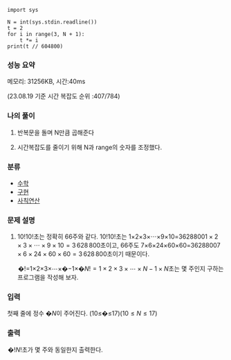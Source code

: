 ```
import sys

N = int(sys.stdin.readline())
t = 2
for i in range(3, N + 1):
    t *= i
print(t // 604800)
```

### 성능 요약

메모리:   31256KB, 시간:40ms 

(23.08.19 기준 시간 복잡도 순위 :407/784)



### 나의 풀이

1. 반복문을 돌며 N만큼 곱해준다

2. 시간복잡도를 줄이기 위해 N과 range의 숫자를 조정했다.


   


### 분류

- [수학](https://www.acmicpc.net/problem/tag/124)
- [구현](https://www.acmicpc.net/problem/tag/102)
- [사칙연산](https://www.acmicpc.net/problem/tag/121)

### 문제 설명

1. 10!$10!$초는 정확히 6$6$주와 같다. 10!$10!$초는 1×2×3×⋯×9×10=3628800$1\times 2\times 3\times \cdots \times 9\times 10 = 3\,628\,800$초이고, 6$6$주도 7×6×24×60×60=3628800$7\times 6\times 24\times 60\times 60 = 3\,628\,800$초이기 때문이다.

    �!=1×2×3×⋯×�−1×�$N!=1\times 2\times 3\times \cdots \times N-1\times N$초는 몇 주인지 구하는 프로그램을 작성해 보자.


### 입력

첫째 줄에 정수 �$N$이 주어진다. (10≤�≤17)$(10 \leq N \leq 17)$ 

### 출력

 �!$N!$초가 몇 주와 동일한지 출력한다.